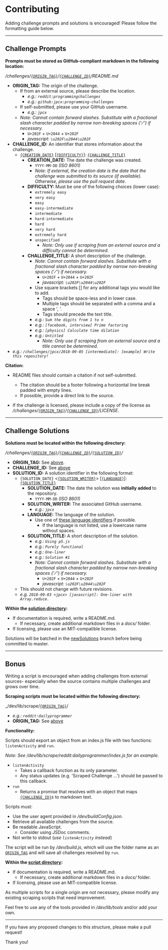 # Contributing

Adding challenge prompts and solutions is encouraged! Please follow the formatting guide below.

---

## Challenge Prompts

__Prompts must be stored as GitHub-compliant markdown in the following location:__

<a name=challenge-prompt></a>_/challenges/[`{ORIGIN_TAG}`](#origin-tag)/[`{CHALLENGE_ID}`](#challenge-id)/README.md_

+ <a name=origin-tag></a>__ORIGIN_TAG:__ The origin of the challenge.
  + If from an external source, please describe the location.
    + _e.g.: `reddit:programmingchallenges`_
    + _e.g.: `github:jpcx:programming-challenges`_
  + If self-submitted, please use your GitHub username.
    + _e.g.: `jpcx`_
  + _Note: Cannot contain forward slashes. Substitute with a fractional slash character padded by narrow non-breaking spaces (' ⁄ ') if necessary._
    + `U+202F` + `U+2044` + `U+202F`
    + _javascript: `\u202F\u2044\u202F`_
+ <a name=challenge-id></a>__CHALLENGE_ID:__ An identifier that stores information about the challenge.
  + [`{CREATION_DATE}`](#creation-date) [[`{DIFFICULTY}`](#difficulty)]: [`{CHALLENGE_TITLE}`](#challenge-title)
    + <a name=creation-date></a>__CREATION_DATE:__ The date the challenge was created.
      + `YYYY-MM-DD` _(ISO 8601)_
      + _Note: If external, the creation date is the date that the challenge was submitted to its source (if available). Otherwise, please use the pull request date._
    + <a name=difficulty></a>__DIFFICULTY:__ Must be one of the following choices (lower case):
      + `extremely easy`
      + `very easy`
      + `easy`
      + `easy-intermediate`
      + `intermediate`
      + `hard-intermediate`
      + `hard`
      + `very hard`
      + `extremely hard`
      + `unspecified`
        + _Note: Only use if scraping from an external source and a difficulty cannot be determined._
    + <a name=challenge-title></a>__CHALLENGE_TITLE:__ A short description of the challenge.
      + _Note: Cannot contain forward slashes. Substitute with a fractional slash character padded by narrow non-breaking spaces (' ⁄ ') if necessary._
        + `U+202F` + `U+2044` + `U+202F`
        + _javascript: `\u202F\u2044\u202F`_
      + Use square brackets [] for any additional tags you would like to add.
        + Tags should be space-less and in lower case.
        + Multiple tags should be separated with a comma and a space ', '.
        + Tags should precede the text title.
      + _e.g.: `Sum the digits from 1 to n`_
      + _e.g.: `[facebook, interview] Prime factoring`_
      + _e.g.: `[physics] Calculate time dilation`_
      + _e.g.: `Untitled`_
        + _Note: Only use if scraping from an external source and a title cannot be determined._
+ _e.g.: `/challenges/jpcx/2018-09-05 [intermediate]: [example] Write this repository!`_

__Citation:__

+ README files should contain a citation if not self-submitted.
  + The citation should be a footer following a horizontal line break padded with empty lines.
  + If possible, provide a direct link to the source.
  
+ If the challenge is licensed, please include a copy of the license as _/challenges/[`{ORIGIN_TAG}`](#origin-tag)/[`{CHALLENGE_ID}`](#challenge-id)/LICENSE_.

---

## Challenge Solutions

__Solutions must be located within the following directory:__

<a name=solution-directory></a>_/challenges/[`{ORIGIN_TAG}`](#origin-tag)/[`{CHALLENGE_ID}`](#challenge-id)/[`{SOLUTION_ID}`](#solution-id)/_

+ __ORIGIN_TAG:__ See [above](#ORIGIN_TAG).
+ __CHALLENGE_ID:__ See [above](#CHALLENGE_ID)
+ __<a name=solution-id></a>SOLUTION_ID:__ A solution identifier in the following format:
  + `{SOLUTION_DATE}` <[`{SOLUTION_WRITER}`](#solution-writer)> [[`{LANGUAGE}`](#language)]: [`{SOLUTION_TITLE}`](solution-title)
    + __<a name=solution-date></a>SOLUTION_DATE:__ The date the solution was __initially added__ to the repository.
      + `YYYY-MM-DD` _(ISO 8601)_
    + __<a name=solution-writer></a>SOLUTION_WRITER:__ The associated GitHub username.
      + _e.g.: `jpcx`_
    + __<a name=language></a>LANGUAGE:__ The language of the solution.
      + Use one of [these language identifiers](https://code.visualstudio.com/docs/languages/identifiers#_known-language-identifiers) if possible.
        + If the language is not listed, use a lowercase name without spaces.
    + __<a name=solution-title></a>SOLUTION_TITLE:__ A short description of the solution.
      + _e.g.: `Using p5.js`_
      + _e.g.: `Purely functional`_
      + _e.g.: `One-liner`_
      + _e.g.: `Solution #1`_
      + _Note: Cannot contain forward slashes. Substitute with a fractional slash character padded by narrow non-breaking spaces (' ⁄ ') if necessary._
        + `U+202F` + `U+2044` + `U+202F`
        + _javascript: `\u202F\u2044\u202F`_
  + This should not change with future revisions.
  + _e.g. `2018-09-03 <jpcx> [javascript]: One-liner with Array.reduce.`_

__Within the [solution directory](#solution-directory):__

+ If documentation is required, write a README.md.
  + If necessary, create additional markdown files in a _docs/_ folder.
+ If licensing, please use an MIT-compatible license.

Solutions will be batched in the [newSolutions](https://github.com/jpcx/programming-challenges/tree/newSolutions) branch before being committed to master.

---

## Bonus

Writing a script is encouraged when adding challenges from external sources- especially when the source contains multiple challenges and grows over time.

__Scraping scripts must be located within the following directory:__

<a name=script-directory></a>_/dev/lib/scrape/[`{ORIGIN_TAG}`](origin-tag)/

+ _e.g.: `reddit:dailyprogrammer`_
+ __ORIGIN_TAG:__ See [above](#ORIGIN_TAG)

__Functionality:__

Scripts should export an object from an index.js file with two functions: `listenActivity` and `run`.

_Note: See /dev/lib/scrape/reddit:dailyprogrammer/index.js for an example._

+ `listenActivity`
  + Takes a callback function as its only parameter.
  + Any status updates (e.g. 'Scraped Challenge ...') should be passed to this callback.
+ `run`
  + Returns a promise that resolves with an object that maps [`{CHALLENGE_ID}`](#challenge-id)s to markdown text.

Scripts must:

+ Use the user agent provided in _/dev/buildConfig.json_.
+ Retrieve all available challenges from the source.
+ Be readable JavaScript.
  + Consider using JSDoc comments.
+ Not write to stdout (_use `listenActivity` instead_)

The script will be run by _/dev/build.js_, which will use the folder name as an [`ORIGIN_TAG`](#origin-tag) and will save all challenges resolved by `run`.

__Within the [script directory](#script-directory):__

+ If documentation is required, write a README.md.
  + If necessary, create additional markdown files in a _docs/_ folder.
+ If licensing, please use an MIT-compatible license.

As multiple scripts for a single origin are not necessary, please modify any existing scraping scripts that need improvement.

Feel free to use any of the tools provided in _/dev/lib/tools_ and/or add your own.

---

If you have any proposed changes to this structure, please make a pull request!

Thank you!